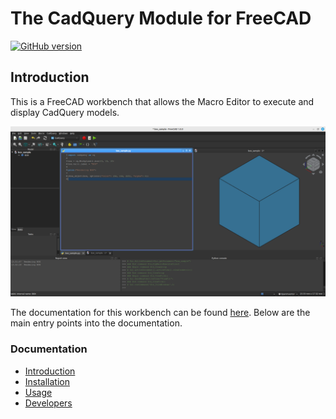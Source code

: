 The CadQuery Module for FreeCAD
=======================
[![GitHub version](https://d25lcipzij17d.cloudfront.net/badge.svg?id=gh&type=6&v=1.2.0&x2=0)](https://github.com/CadQuery/cadquery-freecad-workbench/releases/tag/v1.2.0)

## Introduction

This is a FreeCAD workbench that allows the Macro Editor to execute and display CadQuery models.

![User Interface](docs/cqfm_user_interface.png)

The documentation for this workbench can be found [here](docs/index.md). Below are the main entry points into the documentation.

### Documentation
- [Introduction](docs/index.md#introduction)
- [Installation](docs/installation.md)
- [Usage](docs/usage.md)
- [Developers](docs/developers.md)
